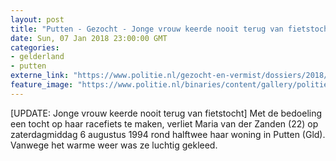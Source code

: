 ```yaml
---
layout: post
title: "Putten - Gezocht - Jonge vrouw keerde nooit terug van fietstocht"
date: Sun, 07 Jan 2018 23:00:00 GMT
categories: 
- gelderland 
- putten 
externe_link: "https://www.politie.nl/gezocht-en-vermist/dossiers/2018/02-putten-jonge-vrouw-keerde-nooit-terug-van-fietstocht/jonge-vrouw-keerde-nooit-terug-van-fietstocht.html"
feature_image: "https://www.politie.nl/binaries/content/gallery/politie/gezocht/dossiers/2018/02-on/cck-2018/week-43.jpg"
---
```


[UPDATE: Jonge vrouw keerde nooit terug van fietstocht] Met de bedoeling een tocht op haar racefiets te maken, verliet Maria van der Zanden (22) op zaterdagmiddag 6 augustus 1994 rond halftwee haar woning in Putten (Gld). Vanwege het warme weer was ze luchtig gekleed.
